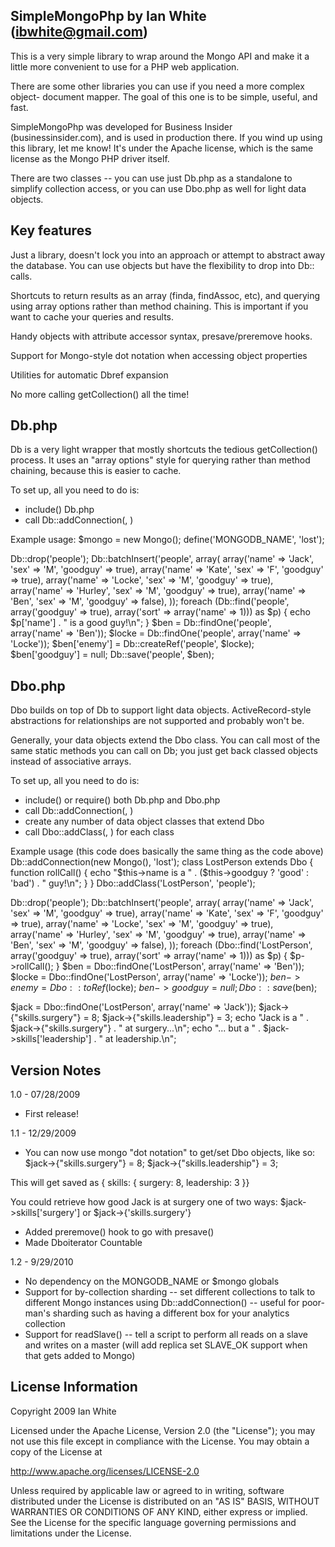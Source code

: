 SimpleMongoPhp
by Ian White (ibwhite@gmail.com)
------------------------------------------------------------------------------ 

This is a very simple library to wrap around the Mongo API and make it a
little more convenient to use for a PHP web application.

There are some other libraries you can use if you need a more complex object-
document mapper. The goal of this one is to be simple, useful, and fast.

SimpleMongoPhp was developed for Business Insider (businessinsider.com), and
is used in production there. If you wind up using this library, let me know!
It's under the Apache license, which is the same license as the Mongo PHP
driver itself.

There are two classes -- you can use just Db.php as a standalone to simplify
collection access, or you can use Dbo.php as well for light data objects.


Key features
------------

Just a library, doesn't lock you into an approach or attempt to abstract away
the database. You can use objects but have the flexibility to drop into Db::
calls.

Shortcuts to return results as an array (finda, findAssoc, etc), and querying
using array options rather than method chaining. This is important if you want
to cache your queries and results.

Handy objects with attribute accessor syntax, presave/preremove hooks.

Support for Mongo-style dot notation when accessing object properties

Utilities for automatic Dbref expansion

No more calling getCollection() all the time!


Db.php
------

Db is a very light wrapper that mostly shortcuts the tedious getCollection()
process. It uses an "array options" style for querying rather than method
chaining, because this is easier to cache.

To set up, all you need to do is:
  - include() Db.php
  - call Db::addConnection(<new Mongo object>, <name of your database>)
  
Example usage:
  $mongo = new Mongo();
  define('MONGODB_NAME', 'lost');

  Db::drop('people');
  Db::batchInsert('people', array(
    array('name' => 'Jack', 'sex' => 'M', 'goodguy' => true),
    array('name' => 'Kate', 'sex' => 'F', 'goodguy' => true),
    array('name' => 'Locke', 'sex' => 'M', 'goodguy' => true),
    array('name' => 'Hurley', 'sex' => 'M', 'goodguy' => true),
    array('name' => 'Ben', 'sex' => 'M', 'goodguy' => false),
  ));
  foreach (Db::find('people',
                    array('goodguy' => true),
                    array('sort' => array('name' => 1))) as $p) {
    echo $p['name'] . " is a good guy!\n";
  }
  $ben = Db::findOne('people', array('name' => 'Ben'));
  $locke = Db::findOne('people', array('name' => 'Locke'));
  $ben['enemy'] = Db::createRef('people', $locke);
  $ben['goodguy'] = null;
  Db::save('people', $ben);


Dbo.php
-------

Dbo builds on top of Db to support light data objects. ActiveRecord-style
abstractions for relationships are not supported and probably won't be.

Generally, your data objects extend the Dbo class. You can call most of the
same static methods you can call on Db; you just get back classed objects
instead of associative arrays.

To set up, all you need to do is:
  - include() or require() both Db.php and Dbo.php
  - call Db::addConnection(<new Mongo object>, <name of your database>)
  - create any number of data object classes that extend Dbo
  - call Dbo::addClass(<class name>, <collection name>) for each class


Example usage (this code does basically the same thing as the code above)
  Db::addConnection(new Mongo(), 'lost');
  class LostPerson extends Dbo {
    function rollCall() {
      echo "$this->name is a " . ($this->goodguy ? 'good' : 'bad') . " guy!\n";
    }
  }
  Dbo::addClass('LostPerson', 'people');

  Db::drop('people');
  Db::batchInsert('people', array(
    array('name' => 'Jack', 'sex' => 'M', 'goodguy' => true),
    array('name' => 'Kate', 'sex' => 'F', 'goodguy' => true),
    array('name' => 'Locke', 'sex' => 'M', 'goodguy' => true),
    array('name' => 'Hurley', 'sex' => 'M', 'goodguy' => true),
    array('name' => 'Ben', 'sex' => 'M', 'goodguy' => false),
  ));
  foreach (Dbo::find('LostPerson',
                     array('goodguy' => true),
                     array('sort' => array('name' => 1))) as $p) {
    $p->rollCall();
  }
  $ben = Dbo::findOne('LostPerson', array('name' => 'Ben'));
  $locke = Dbo::findOne('LostPerson', array('name' => 'Locke'));
  $ben->enemy = Dbo::toRef($locke);
  $ben->goodguy = null;
  Dbo::save($ben);
  
  $jack = Dbo::findOne('LostPerson', array('name' => 'Jack'));
  $jack->{"skills.surgery"} = 8;
  $jack->{"skills.leadership"} = 3;
  echo "Jack is a " . $jack->{"skills.surgery"} . " at surgery...\n";
  echo "... but a " . $jack->skills['leadership'] . " at leadership.\n";  
  
  
Version Notes
-------------
1.0 - 07/28/2009
 - First release!

1.1 - 12/29/2009
 - You can now use mongo "dot notation" to get/set Dbo objects, like so:
  $jack->{"skills.surgery"} = 8;
  $jack->{"skills.leadership"} = 3;
  
This will get saved as { skills: { surgery: 8, leadership: 3 }}

You could retrieve how good Jack is at surgery one of two ways:
  $jack->skills['surgery']
    or
  $jack->{'skills.surgery'}
  
 - Added preremove() hook to go with presave()
 - Made Dboiterator Countable
 
1.2 - 9/29/2010
 - No dependency on the MONGODB_NAME or $mongo globals
 - Support for by-collection sharding -- set different collections
 to talk to different Mongo instances using Db::addConnection() --
 useful for poor-man's sharding such as having a different box for
 your analytics collection
 - Support for readSlave() -- tell a script to perform all reads
 on a slave and writes on a master (will add replica set SLAVE_OK
 support when that gets added to Mongo)


License Information
-------------------

Copyright 2009 Ian White

Licensed under the Apache License, Version 2.0 (the "License");
you may not use this file except in compliance with the License.
You may obtain a copy of the License at

  http://www.apache.org/licenses/LICENSE-2.0

Unless required by applicable law or agreed to in writing, software
distributed under the License is distributed on an "AS IS" BASIS,
WITHOUT WARRANTIES OR CONDITIONS OF ANY KIND, either express or implied.
See the License for the specific language governing permissions and
limitations under the License.
